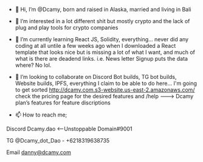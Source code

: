 - 👋 Hi, I’m @Dcamy, born and raised in Alaska, married and living in Bali

- 👀 I’m interested in a lot different shit but mostly crypto and the lack of plug and play tools for crypto companies

- 🌱 I’m currently learning React JS, Solidity, everything... never did any coding at all untile a few weeks ago when I downloaded a React template that looks nice but is
missing a lot of what I want, and much of what is there are deadend links. i.e. News letter Signup puts the data where? No lol. 

- 💞️ I’m looking to collaborate on Discord Bot builds, TG bot builds, Website builds, IPFS, everything I claim to be able to do here... I'm going to get sorted 
http://dcamy.com.s3-website.us-east-2.amazonaws.com/ check the pricing page for the desired features and /help ---> Dcamy plan’s features for feature discriptions

- 📫 How to reach me;

Discord
Dcamy.dao <--Unstoppable Domain#9001

TG
@Dcamy_dot_Dao - +6218319638735

Email
danny@dcamy.com

<!---
Dcamy/Dcamy is a ✨ special ✨ repository because its `README.md` (this file) appears on your GitHub profile.
You can click the Preview link to take a look at your changes.
--->

